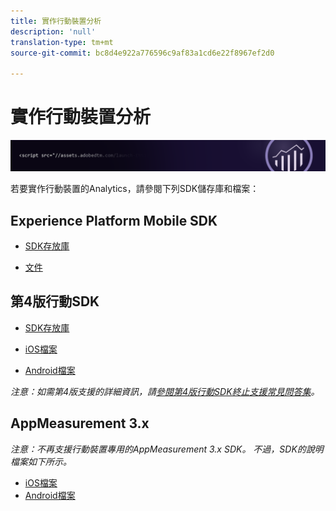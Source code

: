 ```yaml
---
title: 實作行動裝置分析
description: 'null'
translation-type: tm+mt
source-git-commit: bc8d4e922a776596c9af83a1cd6e22f8967ef2d0

---
```



# 實作行動裝置分析

![橫幅](../../assets/doc_banner_implement.png)

若要實作行動裝置的Analytics，請參閱下列SDK儲存庫和檔案：

## Experience Platform Mobile SDK

* [SDK存放庫](https://github.com/Adobe-Marketing-Cloud/aep-sdks-documentation/blob/master/resources/frequently-asked-questions/current-sdk-versions.md)

* [文件](https://aep-sdks.gitbook.io/docs/)

## 第4版行動SDK


* [SDK存放庫](https://github.com/Adobe-Marketing-Cloud/mobile-services/tree/master/sdks)

* [iOS檔案](https://docs.adobe.com/content/help/en/mobile-services/ios/overview.html)
* [Android檔案](https://docs.adobe.com/content/help/en/mobile-services/android/overview.html)

*注意：如需第4版支援的詳細資訊，請[參閱第4版行動SDK終止支援常見問答集](https://aep-sdks.gitbook.io/docs/version-4-sdk-end-of-support-faq)。*

## AppMeasurement 3.x

*注意：不再支援行動裝置專用的AppMeasurement 3.x SDK。 不過，SDK的說明檔案如下所示。*


* [iOS檔案](/assets/adobe_mobile_ios_3.x.pdf)
* [Android檔案](/assets/android_3.x.pdf)
